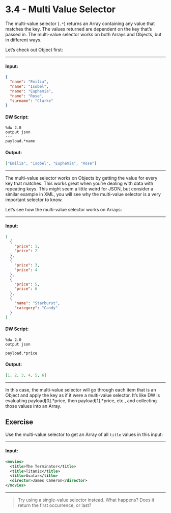 # 3.4 - Multi Value Selector

The multi-value selector (`.*`) returns an Array containing any value that matches the key. The values returned are dependent on the key that’s passed in. The multi-value selector works on both Arrays and Objects, but in different ways. 

Let’s check out Object first:

---
#### Input:
```json
{
  "name": "Emilia",
  "name": "Isobel",
  "name": "Euphemia",
  "name": "Rose",
  "surname": "Clarke"
}
```
#### DW Script:
```dw
%dw 2.0
output json
---
payload.*name
```
#### Output:
```json
["Emilia", "Isobel", "Euphemia", "Rose"]
```
---

The multi-value selector works on Objects by getting the value for every key that matches. This works great when you’re dealing with data with repeating keys. This might seem a little weird for JSON, but consider a similar example in XML, you will see why the multi-value selector is a very important selector to know.

Let’s see how the multi-value selector works on Arrays:

---
#### Input:
```json
[
  {
    "price": 1,
    "price": 2
  },
  {
    "price": 3,
    "price": 4
  },
  {
    "price": 5,
    "price": 6
  },
  {
    "name": "Starburst",
    "category": "Candy"
  }
]
```
#### DW Script:
```dw
%dw 2.0
output json
---
payload.*price
```
#### Output:
```json
[1, 2, 3, 4, 5, 6]
```
---

In this case, the multi-value selector will go through each item that is an Object and apply the key as if it were a multi-value selector. It’s like DW is evaluating payload[0].*price, then payload[1].*price, etc., and collecting those values into an Array.

## Exercise

Use the multi-value selector to get an Array of all `title` values in this input:

---
#### Input:
```xml
<movies>
  <title>The Terminator</title>
  <title>Titanic</title>
  <title>Avatar</title>
  <director>James Cameron</director>
</movies>
```
---

> Try using a single-value selector instead. What happens? Does it return the first occurrence, or last?
